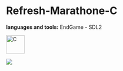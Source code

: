 # Refresh-Marathone-C

**languages and tools:**
EndGame - SDL2
<p align="left">
    <a href="https://devdocs.io/c/" target="_blank" rel="noreferrer">
      <img src='https://cdn.jsdelivr.net/gh/devicons/devicon/icons/c/c-original.svg' alt="С" width="50" height="50">
    </a>
</p>


![](https://visitor-badge.glitch.me/badge?page_id=determa.Refresh-Marathone-C)

